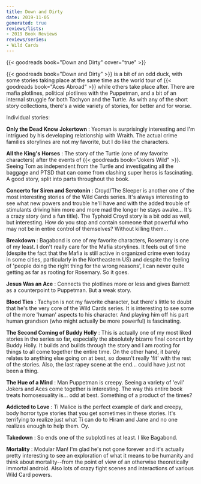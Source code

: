 ```yaml
---
title: Down and Dirty
date: 2019-11-05
generated: true
reviews/lists:
- 2019 Book Reviews
reviews/series:
- Wild Cards
---
```

{{< goodreads book="Down and Dirty" cover="true" >}}

{{< goodreads book="Down and Dirty" >}} is a bit of an odd duck, with some stories taking place at the same time as the world tour of {{< goodreads book="Aces Abroad" >}} while others take place after. There are mafia plotlines, political plotlines with the Puppetman, and a bit of an internal struggle for both Tachyon and the Turtle. As with any of the short story collections, there's a wide variety of stories, for better and for worse.  

Individual stories:  

<!--more-->

 **Only the Dead Know Jokertown** : Yeoman is surprisingly interesting and I'm intrigued by his developing relationship with Wraith. The actual crime families storylines are not my favorite, but I do like the characters.  

**All the King's Horses** : The story of the Turtle (one of my favorite characters) after the events of {{< goodreads book="Jokers Wild" >}}. Seeing Tom as independent from the Turtle and investigating all the baggage and PTSD that can come from clashing super heros is fascinating. A good story, split into parts throughout the book.  

**Concerto for Siren and Serotonin** : Croyd/The Sleeper is another one of the most interesting stories of the Wild Cards series. It's always interesting to see what new powers and trouble he'll have and with the added trouble of stimulants driving him more and more mad the longer he stays awake... It's a crazy story (and a fun title). The Typhoid Croyd story is a bit odd as well, but interesting. How do you stop and contain someone that powerful who may not be in entire control of themselves? Without killing them...  

 **Breakdown** : Bagabond is one of my favorite characters, Rosemary is one of my least. I don't really care for the Mafia storylines. It feels out of time (despite the fact that the Mafia is still active in organized crime even today in some cities, particularly in the Northeastern US) and despite the feeling of 'people doing the right thing for the wrong reasons', I can never quite getting as far as rooting for Rosemary. So it goes.  

**Jesus Was an Ace** : Connects the plotlines more or less and gives Barnett as a counterpoint to Puppetman. But a weak story.  

**Blood Ties** : Tachyon is not my favorite character, but there's little to doubt that he's the very core of the Wild Cards series. It is interesting to see some of the more 'human' aspects to his character. And playing him off his part human grandson (who might actually be more powerful) is fascinating.  

**The Second Coming of Buddy Holly** : This is actually one of my most liked stories in the series so far, especially the absolutely bizarre final concert by Buddy Holly. It builds and builds through the story and I am rooting for things to all come together the entire time. On the other hand, it barely relates to anything else going on at best, so doesn't really 'fit' with the rest of the stories. Also, the last rapey scene at the end... could have just not been a thing.  

**The Hue of a Mind** : Man Puppetman is creepy. Seeing a variety of 'evil' Jokers and Aces come together is interesting. The way this entire book treats homosexuality is... odd at best. Something of a product of the times?  

**Addicted to Love** : Ti Malice is the perfect example of dark and creepy, body horror type stories that you get sometimes in these stories. It's terrifying to realize just what Ti can do to Hiram and Jane and no one realizes enough to help them. Oy.  

**Takedown** : So ends one of the subplotlines at least. I like Bagabond.  

**Mortality** : Modular Man! I'm glad he's not gone forever and it's actually pretty interesting to see an exploration of what it means to be humanity and think about mortality--from the point of view of an otherwise theoretically immortal android. Also lots of crazy fight scenes and interactions of various Wild Card powers.


